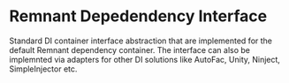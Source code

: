 
# Remnant Depedendency Interface

Standard DI container interface abstraction that are implemented for the default Remnant dependency container.
The interface can also be implemnted via adapters for other DI solutions like AutoFac, Unity, Ninject, SimpleInjector etc.
